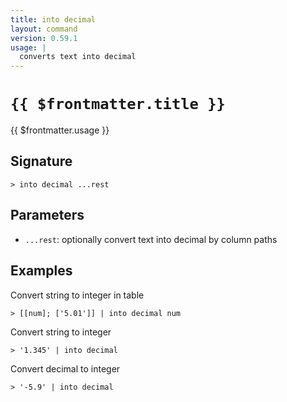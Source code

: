 ```yaml
---
title: into decimal
layout: command
version: 0.59.1
usage: |
  converts text into decimal
---
```


# `{{ $frontmatter.title }}`

<div style='white-space: pre-wrap;'>{{ $frontmatter.usage }}</div>

## Signature

```> into decimal ...rest```

## Parameters

 -  `...rest`: optionally convert text into decimal by column paths

## Examples

Convert string to integer in table
```shell
> [[num]; ['5.01']] | into decimal num
```

Convert string to integer
```shell
> '1.345' | into decimal
```

Convert decimal to integer
```shell
> '-5.9' | into decimal
```
